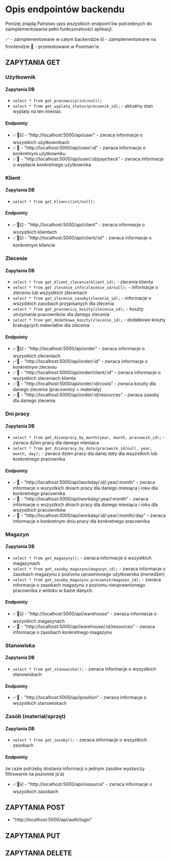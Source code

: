 # Opis endpointów backendu

Poniżej znajdą Państwo opis wszystkich endpoint'ów potrzebnych do zaimplementowania pełni funkcjonalności aplikacji.

✅ - zaimplementowane w całym backendzie
☑️ - zaimplementowane na frontendzie
🧪 - przetestowane w Postman'ie

## ZAPYTANIA GET

### Użytkownik

#### Zapytania DB

- `select * from get_pracownicy(int/null);`
- `select * from get_wyplata_status(pracownik_id);` - aktualny stan wyplaty na ten miesiac

#### Endpointy

- ✅🧪☑️ - "http://localhost:5000/api/user" - zwraca informacje o wszystkich użytkownikach
- ✅🧪 - "http://localhost:5000/api/user/:id" - zwraca informacje o konkretnym użytkowniku
- ✅🧪 - "http://localhost:5000/api/user/:id/paycheck" - zwraca informacje o wypłacie konkretnego użytkownika

### Klient

#### Zapytania DB

- `select * from get_klienci(int/null);`

#### Endpointy

- ✅🧪☑️ - "http://localhost:5000/api/client" - zwraca informacje o wszystkich klientach
- ✅🧪☑️ - "http://localhost:5000/api/client/:id" - zwraca informacje o konkretnym kliencie

### Zlecenie

#### Zapytania DB

- `select * from get_klient_zlecenia(klient_id);` - zlecenia klienta
- `select * from get_zlecenie_info(zlecenie_id/null);` - informacje o zleceniu lub wszystkich zleceniach
- `select * from get_zlecenie_zasoby(zlecenie_id);` - informacje o wszystkich zasobach przypisanych dla zlecenia
- `select * from get_pracownicy_koszty(zlecenie_id);` - koszty utrzymania pracowników dla danego zlecenia
- `select * from get_dodatkowe_koszty(zlecenie_id);` - dodatkowe koszty brakujących materiałów dla zlecenia

#### Endpointy

- ✅🧪☑️ - "http://localhost:5000/api/order" - zwraca informacje o wszystkich zleceniach
- ✅🧪 - "http://localhost:5000/api/order/:id" - zwraca informacje o konkretnym zleceniu
- ✅🧪 - "http://localhost:5000/api/order/client/:id" - zwraca informacje o wszystkich zleceniach klienta
- ✅🧪 - "http://localhost:5000/api/order/:id/costs" - zwraca koszty dla danego zlecenia (pracownicy + materiały)
- ✅🧪 - "http://localhost:5000/api/order/:id/resources" - zwraca zasoby dla danego zlecenia

### Dni pracy

#### Zapytania DB

- `select * from get_dzienpracy_by_month(year, month, pracownik_id);` - zwraca dzien pracy dla danego miesiaca
- `select * from get_dzienpracy_by_date(pracownik_id/null, year, month, day);` - zwraca dzien pracy dla danej daty dla wsyzstkich lub konkretnego pracownika

#### Endpointy

- ✅🧪 - "http://localhost:5000/api/workday/:id/:year/:month" - zwraca informacje o wszystkich dniach pracy dla danego miesiąca i roku dla konkretnego pracownika
- ✅🧪 - "http://localhost:5000/api/workday/:year/:month" - zwraca informacje o wszystkich dniach pracy dla danego miesiąca i roku dla wszystkich pracowników
- ✅🧪 - "http://localhost:5000/api/workday/:id/:year/:month/:day" - zwraca informacje o konkretnym dniu pracy dla konkretnego pracownika

### Magazyn

#### Zapytania DB

- `select * from get_magazyny();` - zwraca informacje o wszystkich magazynach
- `select * from get_zasoby_magazynu(magazyn_id);` - zwraca informacje o zasobach magazynu z poziomu uprawnionego użytkownika (menedżer)
- `select * from get_zasoby_magazynu_pracownik(magazyn_id);` - zwraca informacje o zasobach magazynu z poziomu nieuprawnionego pracownika z widoku w bazie danych.

#### Endpointy

- ✅🧪☑️ - "http://localhost:5000/api/warehouse" - zwraca informacje o wszystkich magazynach
- ✅🧪 - "http://localhost:5000/api/warehouse/:id/resources" - zwraca informacje o zasobach konkretnego magazynu

### Stanowiska

#### Zapytania DB

- `select * from get_stanowiska();` - zwraca informacje o wszystkich stanowiskach

#### Endpointy

- ✅🧪 - "http://localhost:5000/api/position" - zwraca informacje o wszystkich stanowiskach

### Zasób (materiał/sprzęt)

#### Zapytania DB

- `select * from get_zasoby();` - zwraca informacje o wszystkich zasobach

#### Endpointy

(w razie potrzeby dostania informacji o jednym zasobie wystarczy filtrowanie na poziomie js'a)

- ✅🧪☑️ - "http://localhost:5000/api/resource" - zwraca informacje o wszystkich zasobach

## ZAPYTANIA POST

- "http://localhost:5000/api/auth/login"

## ZAPYTANIA PUT

## ZAPYTANIA DELETE
